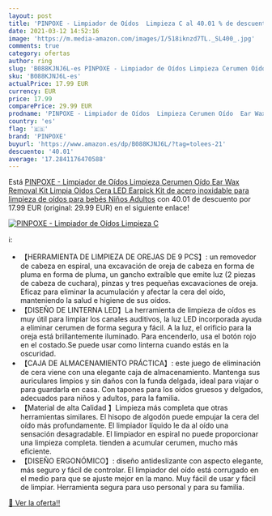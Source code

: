 ```yaml
---
layout: post
title: 'PINPOXE - Limpiador de Oídos  Limpieza C al 40.01 % de descuento'
date: 2021-03-12 14:52:16
image: 'https://m.media-amazon.com/images/I/518iknzd7TL._SL400_.jpg'
comments: true
category: ofertas
author: ring
slug: 'B088KJNJ6L-es PINPOXE - Limpiador de Oídos Limpieza Cerumen Oído Ear Wax...'
sku: 'B088KJNJ6L-es'
actualPrice: 17.99 EUR
currency: EUR
price: 17.99
comparePrice: 29.99 EUR
prodname: 'PINPOXE - Limpiador de Oídos  Limpieza Cerumen Oído  Ear Wax Removal Kit Limpia Oidos Cera  LED Earpick  Kit de acero inoxidable para limpieza de oídos para bebés Niños Adultos'
country: 'es'
flag: '🇪🇸'
brand: 'PINPOXE'
buyurl: 'https://www.amazon.es/dp/B088KJNJ6L/?tag=tolees-21'
descuento: '40.01'
average: '17.2841176470588'
---
```


Está [PINPOXE - Limpiador de Oídos  Limpieza Cerumen Oído  Ear Wax Removal Kit Limpia Oidos Cera  LED Earpick  Kit de acero inoxidable para limpieza de oídos para bebés Niños Adultos](https://www.amazon.es/dp/B088KJNJ6L/?tag=tolees-21) con 40.01 de descuento por 17.99 EUR (original: 29.99 EUR) en el siguiente enlace!

[![PINPOXE - Limpiador de Oídos  Limpieza C](https://m.media-amazon.com/images/I/518iknzd7TL._SL400_.jpg)](https://www.amazon.es/dp/B088KJNJ6L/?tag=tolees-21)

ℹ️:

- 【HERRAMIENTA DE LIMPIEZA DE OREJAS DE 9 PCS】: un removedor de cabeza en espiral, una excavación de oreja de cabeza en forma de pluma en forma de pluma, un gancho extraíble que emite luz (2 piezas de cabeza de cuchara), pinzas y tres pequeñas excavaciones de oreja. Eficaz para eliminar la acumulación y afectar la cera del oído, manteniendo la salud e higiene de sus oídos.
- 【DISEÑO DE LINTERNA LED】La herramienta de limpieza de oídos es muy útil para limpiar los canales auditivos, la luz LED incorporada ayuda a eliminar cerumen de forma segura y fácil. A la luz, el orificio para la oreja está brillantemente iluminado. Para encenderlo, usa el botón rojo en el costado.Se puede usar como linterna cuando estás en la oscuridad.
- 【CAJA DE ALMACENAMIENTO PRÁCTICA】: este juego de eliminación de cera viene con una elegante caja de almacenamiento. Mantenga sus auriculares limpios y sin daños con la funda delgada, ideal para viajar o para guardarla en casa. Con tapones para los oídos gruesos y delgados, adecuados para niños y adultos, para la familia.
- 【Material de alta Calidad 】Limpieza más completa que otras herramientas similares. El hisopo de algodón puede empujar la cera del oído más profundamente. El limpiador líquido le da al oído una sensación desagradable. El limpiador en espiral no puede proporcionar una limpieza completa. tienden a acumular cerumen, mucho más eficiente.
- 【DISEÑO ERGONÓMICO】: diseño antideslizante con aspecto elegante, más seguro y fácil de controlar. El limpiador del oído está corrugado en el medio para que se ajuste mejor en la mano. Muy fácil de usar y fácil de limpiar. Herramienta segura para uso personal y para su familia.

[🛒 Ver la oferta!!](https://www.amazon.es/dp/B088KJNJ6L/?tag=tolees-21)
